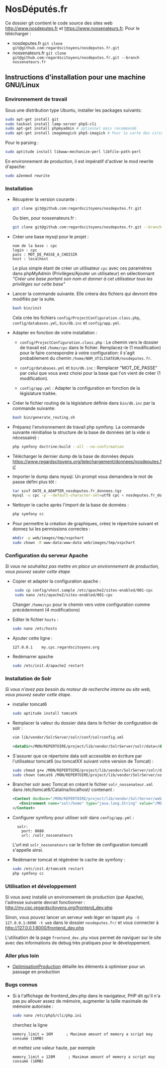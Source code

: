 # NosDéputés.fr

Ce dossier git contient le code source des sites web http://www.nosdeputes.fr
et https://www.nossenateurs.fr. Pour le télécharger :

 * nosdeputes.fr ``git clone git@github.com:regardscitoyens/nosdeputes.fr.git``
 * nossenateurs.fr ``git clone git@github.com:regardscitoyens/nosdeputes.fr.git --branch nossenateurs.fr``

## Instructions d'installation pour une machine GNU/Linux

### Environnement de travail

Sous une distribution type Ubuntu, installer les packages suivants:

```bash
sudo apt-get install git
sudo tasksel install lamp-server php5-cli
sudo apt-get install phpmyadmin # optionnel mais recommandé
sudo apt-get install imagemagick php5-imagick # Pour la carte des circonscriptions
```

Pour le parsing :

```bash
sudo aptitude install libwww-mechanize-perl libfile-path-perl
```

En environnement de production, il est impératif d'activer le mod rewrite
d'apache:

```bash
sudo a2enmod rewrite
```

### Installation

 * Récupérer la version courante :

   ```bash
   git clone git@github.com:regardscitoyens/nosdeputes.fr.git
   ```

   Ou bien, pour nossenateurs.fr :

   ```bash
   git clone git@github.com:regardscitoyens/nosdeputes.fr.git --branch nossenateurs.fr
   ```

 * Créer une base mysql pour le projet :

   ```
   nom de la base : cpc
   login : cpc
   pass : MOT_DE_PASSE_A_CHOISIR
   host : localhost
   ```

   Le plus simple étant de créer un utilisateur `cpc` avec ces paramètres dans
   phpMyAdmin (Privilèges/Ajouter un utilisateur) en sélectionnant *"Créer une
   base portant son nom et donner à cet utilisateur tous les privilèges sur
   cette base"*

 * Lancer la commande suivante. Elle créera des fichiers qui devront être modifiés par la suite.

   ```bash
   bash bin/init
   ```

   Cela crée les fichiers `config/ProjectConfiguration.class.php`,
   `config/databases.yml`, `bin/db.inc` et `config/app.yml`.

 * Adapter en fonction de votre installation :

   * `config/ProjectConfiguration.class.php` : Le chemin vers le dossier de
     travail est `/home/cpc` dans le fichier. Remplacez-le (1 modification) pour
     le faire correspondre à votre configuration: il s'agit probablement du
     chemin `/home/NOM_UTILISATEUR/nosdeputes.fr`.

   * `config/databases.yml` et `bin/db.inc` : Remplacer "MOT_DE_PASSE" par celui que
     vous avez choisi pour la base que l'on vient de créer (1 modification).

   * `config/app.yml` : Adapter la configuration en fonction de la législature traitée.

 * Créer le fichier routing de la législature définie dans `bin/db.inc` par la
   commande suivante:

   ```bash
   bash bin/generate_routing.sh
   ```

 * Préparez l'environnement de travail php symfony. La commande suivante
   réinitialise la structure de la base de données (et la vide si nécessaire) :

   ```bash
   php symfony doctrine:build --all --no-confirmation
   ```

 * Télécharger le dernier dump de la base de données depuis https://www.regardscitoyens.org/telechargement/donnees/nosdeputes.fr/

 * Importer le dump dans mysql. Un prompt vous demandera le mot de passe défini
   plus tôt :

   ```bash
   tar xzvf DATE_A_ADAPTER_nosdeputes.fr_donnees.tgz
   mysql -u cpc -p --default-character-set=utf8 cpc < nosdeputes.fr_donnees/data.sql
   ```

 * Nettoyer le cache après l'import de la base de données :

   ```bash
   php symfony cc
   ```

 * Pour permettre la création de graphiques, créez le répertoire suivant et donnez lui les permissions correctes :

   ```bash
   mkdir -p web/images/tmp/xspchart
   sudo chown -R www-data:www-data web/images/tmp/xspchart
   ```

### Configuration du serveur Apache

*Si vous ne souhaitez pas mettre en place un environnement de production, vous pouvez sauter cette étape*

 * Copier et adapter la configuration apache :

   ```bash
    sudo cp config/vhost.sample /etc/apache2/sites-enabled/001-cpc
    sudo nano /etc/apache2/sites-enabled/001-cpc
   ```

   Changer `/home/cpc` pour le chemin vers votre configuration comme
   précédemment (4 modifications)

 * Editer le fichier `hosts` :

   ```bash
   sudo nano /etc/hosts
   ```

 * Ajouter cette ligne :

   ```
   127.0.0.1	my.cpc.regardscitoyens.org
   ```

 * Redémarrer apache

   ```bash
   sudo /etc/init.d/apache2 restart
   ```

### Installation de Solr

*Si vous n'avez pas besoin du moteur de recherche interne au site web, vous pouvez sauter cette étape.*

 * installer tomcat6

   ```bash
   sudo aptitude install tomcat6
   ```

 * Remplacer la valeur du dossier data dans le fichier de configuration de solr :

   ```bash
   vim lib/vendor/SolrServer/solr/conf/solrconfig.xml
   ```
   ```xml
   <dataDir>/MON/REPERTOIRE/project/lib/vendor/SolrServer/solr/data</dataDir>
   ```

 * S'assurer que ce répertoire data soit accessible en écriture par l'utilisateur tomcat6 (ou tomcatXX suivant votre version de Tomcat) :

   ```bash
   sudo chmod g+w /MON/REPERTOIRE/project/lib/vendor/SolrServer/solr/data
   sudo chown tomcat6 /MON/REPERTOIRE/project/lib/vendor/SolrServer/solr/data
   ```

 * Brancher solr avec Tomcat en créant le fichier `solr_nossenateur.xml` dans /etc/tomcat6/Catalina/localhost/ contenant :

   ```xml
   <Context docBase="/MON/REPERTOIRE/project/lib/vendor/SolrServer/webapps/solr.war" debug="0" crossContext="true" >
      <Environment name="solr/home" type="java.lang.String" value="/MON/REPERTOIRE/project/lib/vendor/SolrServer/solr" override="true" />
   </Context>
   ```

 * Configurer symfony pour utiliser solr dans `config/app.yml` :

   ```
     solr:
       port: 8080
       url: /solr_nossenateurs
   ```

   L'url est `solr_nossenateurs` car le fichier de configuration tomcat6 s'appelle ainsi.

 * Redémarrer tomcat et régénérer le cache de symfony :

   ```bash
   sudo /etc/init.d/tomcat6 restart
   php symfony cc
   ```

### Utilisation et développement

 Si vous avez installé un environnement de production (par Apache), l'adresse
 suivante devrait fonctionner : http://my.cpc.regardscitoyens.org/frontend_dev.php

 Sinon, vous pouvez lancer un serveur web léger en tapant ``php -S
 127.0.0.1:8000 -t web`` dans le dossier `nosdeputes.fr/` et vous connecter à
 http://127.0.0.1:8000/frontend_dev.php

 L'utilisation de la page `frontend_dev.php` vous permet de naviguer sur le site
 avec des informations de debug très pratiques pour le développement.

### Aller plus loin

 * [OptimisationProduction](http://cpc.regardscitoyens.org/trac/wiki/OptimisationProduction)
   détaille les éléments à optimiser pour un passage en production

### Bugs connus

 * Si à l'affichage de frontend_dev.php dans le navigateur, PHP dit qu'il n'a pas pu allouer assez de mémoire, augmenter la taille maximale de mémoire autorisée : 

   ```bash
   sudo nano /etc/php5/cli/php.ini
   ```

   cherchez la ligne

   ```
   memory_limit = 16M      ; Maximum amount of memory a script may consume (16MB)
   ```

   et mettez une valeur haute, par exemple

   ```
   memory_limit = 128M      ; Maximum amount of memory a script may consume (16MB)
   ```

